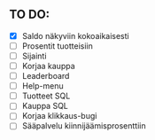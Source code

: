 ## TO DO:
- [X] Saldo näkyviin kokoaikaisesti
- [ ] Prosentit tuotteisiin
- [ ] Sijainti
- [ ] Korjaa kauppa
- [ ] Leaderboard
- [ ] Help-menu
- [ ] Tuotteet SQL
- [ ] Kauppa SQL
- [ ] Korjaa klikkaus-bugi
- [ ] Sääpalvelu kiinnijäämisprosenttiin
